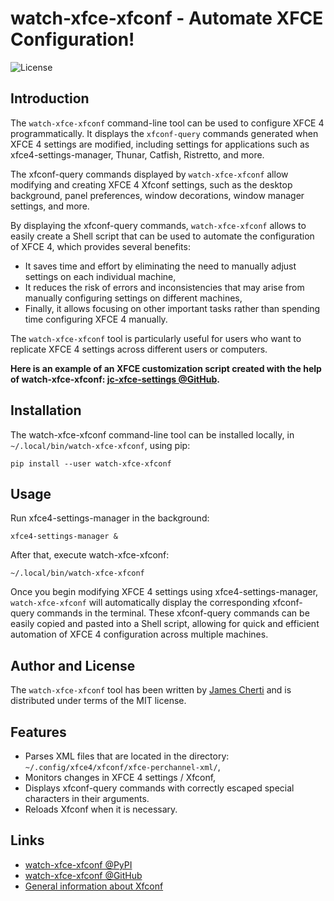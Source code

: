 # watch-xfce-xfconf - Automate XFCE Configuration!
![License](https://img.shields.io/github/license/jamescherti/watch-xfce-xfconf)

## Introduction

The `watch-xfce-xfconf` command-line tool can be used to configure XFCE 4 programmatically. It displays the `xfconf-query` commands generated when XFCE 4 settings are modified, including settings for applications such as xfce4-settings-manager, Thunar, Catfish, Ristretto, and more.

The xfconf-query commands displayed by `watch-xfce-xfconf` allow modifying and creating XFCE 4 Xfconf settings, such as the desktop background, panel preferences, window decorations, window manager settings, and more.

By displaying the xfconf-query commands, `watch-xfce-xfconf` allows to easily create a Shell script that can be used to automate the configuration of XFCE 4, which provides several benefits:
- It saves time and effort by eliminating the need to manually adjust settings on each individual machine,
- It reduces the risk of errors and inconsistencies that may arise from manually configuring settings on different machines,
- Finally, it allows focusing on other important tasks rather than spending time configuring XFCE 4 manually.

The `watch-xfce-xfconf` tool is particularly useful for users who want to replicate XFCE 4 settings across different users or computers.

**Here is an example of an XFCE customization script created with the help of watch-xfce-xfconf: [jc-xfce-settings @GitHub](https://github.com/jamescherti/jc-xfce-settings).**

## Installation

The watch-xfce-xfconf command-line tool can be installed locally, in `~/.local/bin/watch-xfce-xfconf`, using pip:
```console
pip install --user watch-xfce-xfconf
```

## Usage

Run xfce4-settings-manager in the background:
```console
xfce4-settings-manager &
```

After that, execute watch-xfce-xfconf:
```console
~/.local/bin/watch-xfce-xfconf
```

Once you begin modifying XFCE 4 settings using xfce4-settings-manager, `watch-xfce-xfconf` will automatically display the corresponding xfconf-query commands in the terminal. These xfconf-query commands can be easily copied and pasted into a Shell script, allowing for quick and efficient automation of XFCE 4 configuration across multiple machines.

## Author and License

The `watch-xfce-xfconf` tool has been written by [James Cherti](https://www.jamescherti.com/) and is distributed under terms of the MIT license.

## Features
- Parses XML files that are located in the directory: `~/.config/xfce4/xfconf/xfce-perchannel-xml/`,
- Monitors changes in XFCE 4 settings / Xfconf,
- Displays xfconf-query commands with correctly escaped special characters in their arguments.
- Reloads Xfconf when it is necessary.

## Links
- [watch-xfce-xfconf @PyPI](https://pypi.org/project/watch-xfce-xfconf/)
- [watch-xfce-xfconf @GitHub](https://github.com/jamescherti/watch-xfce-xfconf/)
- [General information about Xfconf](https://docs.xfce.org/xfce/xfconf/start)
